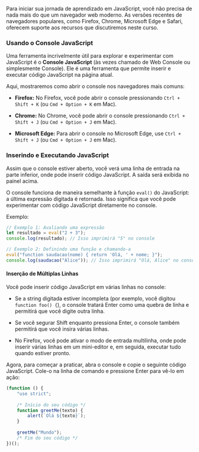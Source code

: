Para iniciar sua jornada de aprendizado em JavaScript, você não precisa de nada mais do que um navegador web moderno. As versões recentes de navegadores populares, como Firefox, Chrome, Microsoft Edge e Safari, oferecem suporte aos recursos que discutiremos neste curso.

### Usando o Console JavaScript
Uma ferramenta incrivelmente útil para explorar e experimentar com JavaScript é o **Console JavaScript** (às vezes chamado de Web Console ou simplesmente Console). Ele é uma ferramenta que permite inserir e executar código JavaScript na página atual.

Aqui, mostraremos como abrir o console nos navegadores mais comuns:

- **Firefox:** No Firefox, você pode abrir o console pressionando `Ctrl + Shift + K` 
  (ou `Cmd + Option + K` em Mac). 

- **Chrome:** No Chrome, você pode abrir o console pressionando `Ctrl + Shift + J` 
  (ou `Cmd + Option + J` em Mac). 

- **Microsoft Edge:** Para abrir o console no Microsoft Edge, use `Ctrl + Shift + J` 
  (ou `Cmd + Option + J` em Mac).

### Inserindo e Executando JavaScript
Assim que o console estiver aberto, você verá uma linha de entrada na parte inferior, onde pode inserir código JavaScript. A saída será exibida no painel acima.

O console funciona de maneira semelhante à função `eval()` do JavaScript: a última expressão digitada é retornada. Isso significa que você pode experimentar com código JavaScript diretamente no console.

Exemplo:
```javascript
// Exemplo 1: Avaliando uma expressão
let resultado = eval("2 + 3");
console.log(resultado); // Isso imprimirá "5" no console

// Exemplo 2: Definindo uma função e chamando-a
eval("function saudacao(nome) { return 'Olá, ' + nome; }");
console.log(saudacao("Alice")); // Isso imprimirá "Olá, Alice" no console
```
#### Inserção de Múltiplas Linhas
Você pode inserir código JavaScript em várias linhas no console:

- Se a string digitada estiver incompleta (por exemplo, você digitou `function foo() {`), o console tratará Enter como uma quebra de linha e permitirá que você digite outra linha.

- Se você segurar Shift enquanto pressiona Enter, o console também permitirá que você insira várias linhas.

- No Firefox, você pode ativar o modo de entrada multilinha, onde pode inserir várias linhas em um mini-editor e, em seguida, executar tudo quando estiver pronto.

Agora, para começar a praticar, abra o console e copie o seguinte código JavaScript. Cole-o na linha de comando e pressione Enter para vê-lo em ação:

```javascript
(function () {
	"use strict";
	
	/* Início do seu código */
	function greetMe(texto) {
		alert(`Olá ${texto}`);
	}
	
	greetMe("Mundo");
	/* Fim do seu código */
})();
```

